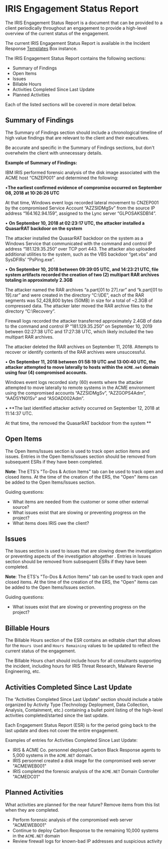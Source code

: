 # IRIS Engagement Status Report
The IRIS Engagement Status Report is a document that can be provided to a client periodically throughout an engagement to provide a high-level overview of the current status of the engagement. 

The current IRIS Engagement Status Report is available in the Incident Response [Templates](https://ibm.ent.box.com/folder/53676630277) Box instance. 

The IRIS Engagement Status Report contains the following sections:

 - Summary of Findings
 - Open Items
 - Issues
 - Billable Hours
 - Activities Completed Since Last Update
 - Planned Activities

Each of the listed sections will be covered in more detail below.

## Summary of Findings

The Summary of Findings section should include a chronological timeline of high value findings that are relevant to the client and their executives. 

Be accurate and specific in the Summary of Findings sections, but don't overwhelm the client with unnecessary details. 

**Example of Summary of Findings:**

IBM IRIS performed forensic analysis of the disk image associated with the ACME host “CNZEP001” and determined the following:

•**The earliest confirmed evidence of compromise occurred on September 08, 2018 at 10:26:26 UTC**

At that time, Windows event logs recorded lateral movement to CNZEP001 by the compromised Service Account “AZZSIDMgSv” from the source IP address “164.162.94.159”, assigned to the Lync server “GLPOSAKSDB14”.

• **On September 10, 2018 at 02:23:17 UTC, the attacker installed a QuasarRAT backdoor on the system**

The attacker installed the QuasarRAT backdoor on the system as a Windows Service that communicated with the command and control IP address “181.129.35.250” over TCP port 443. The attacker also uploaded additional utilities to the system, such as the VBS backdoor “get.vbs” and SysDFIRs’ “PsPing.exe”.

• **On September 10, 2018 between 09:39:05 UTC, and 14:23:21 UTC, file system artifacts recorded the creation of two (2) multipart RAR archives totaling in approximately 2.3GB**

The attacker named the RAR archives “a.part[01 to 27].rar” and “k.part[01 to 19].rar” and were created in the directory “C:\IDE”, each of the RAR segments was 52,428,800 bytes (50MB) in size for a total of ~2.3GB of compressed data. The attacker later moved the RAR archive files to the directory “C:\Recovery”.

Firewall logs recorded the attacker transferred approximately 2.4GB of data to the command and control IP “181.129.35.250” on September 10, 2019 between 02:27:38 UTC and 17:27:38 UTC, which likely included the two multipart RAR archives.

The attacker deleted the RAR archives on September 11, 2018.  Attempts to recover or identify contents of the RAR archives were unsuccessful.

• **On September 11, 2018 between 01:58:19 UTC and 13:00:40 UTC, the attacker attempted to move laterally to hosts within the `ACME.net` domain using four (4) compromised accounts.**

Windows event logs recorded sixty (60) events where the attacker attempted to move laterally to remote systems in the ACME environment using the compromised accounts “AZZSIDMgSv”, “AZZGOPS4Adm”, “AADSYN01Sv” and “ASOAD002Adm”.

• **The last identified attacker activity occurred on September 12, 2018 at 11:14:37 UTC.

At that time, the removed the QuasarRAT backdoor from the system **


## Open Items
The Open Items/Issues section is used to track open action items and issues. Entries in the Open Items/Issues section should be removed from subsequent ESRs if they have been completed. 

**Note**: The ETS's "To-Dos & Action Items" tab can be used to track open and closed items. At the time of the creation of the ERS, the "Open" items can be added to the Open Items/Issues section. 

Guiding questions:
 - What items are needed from the customer or some other external source?  
 - What issues exist that are slowing or preventing progress on the project? 
 - What items does IRIS owe the client?

## Issues
The Issues section is used to issues that are slowing down the investigation or preventing aspects of the investigation altogether . Entries in Issues section should be removed from subsequent ESRs if they have been completed. 

**Note**: The ETS's "To-Dos & Action Items" tab can be used to track open and closed items. At the time of the creation of the ERS, the "Open" items can be added to the Open Items/Issues section. 

Guiding questions:
 - What issues exist that are slowing or preventing progress on the project? 

## Billable Hours
The Billable Hours section of the ESR contains an editable chart that allows for the `Hours Used` and `Hours Remaining` values to be updated to reflect the current status of the engagement. 

The Billable Hours chart should include hours for all consultants supporting the incident, including hours for IRIS Threat Research, Malware Reverse Engineering, etc. 

## Activities Completed Since Last Update

The “Activities Completed Since Last Update” section should include a table organized by Activity Type (Technology Deployment, Data Collection, Analysis, Containment, etc.) containing a bullet point listing of the high-level activities completed/started since the last update.

Each Engagement Status Report (ESR) is for the period going back to the last update and does not cover the entire engagement.

Examples of entries for Activities Completed Since Last Update:
 - IRIS & ACME Co. personnel deployed Carbon Black Response agents to 5,000 systems in the `ACME.NET` domain.
 - IRIS personnel created a disk image for the compromised web server "ACMEWEB001"
 - IRIS completed the forensic analysis of the `ACME.NET` Domain Controller "ACMEDC01"

## Planned Activities
What activities are planned for the near future? Remove items from this list when they are completed.

 - Perform forensic analysis of the compromised web server "ACMEWEB001"
 - Continue to deploy Carbon  Response to the remaining 10,000 systems in the `ACME.NET` domain
 - Review firewall logs for known-bad IP addresses and suspicious activity
